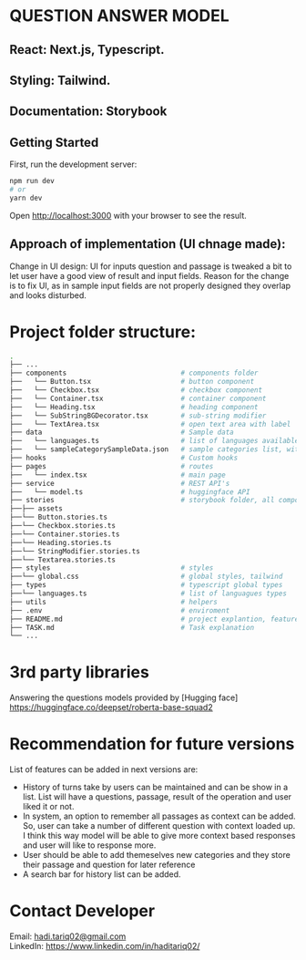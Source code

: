 # QUESTION ANSWER MODEL

## React: Next.js, Typescript.
## Styling: Tailwind.
## Documentation: Storybook

## Getting Started
First, run the development server:

```bash
npm run dev
# or
yarn dev
```
Open [http://localhost:3000](http://localhost:3000) with your browser to see the result.

## Approach of implementation (UI chnage made):
Change in UI design: UI for inputs question and passage is tweaked a bit to let user have a good view of result and input fields. Reason for the change is to fix UI, as in sample input fields are not properly designed they  overlap and looks disturbed.


# Project folder structure:
```bash
.
├── ...
├── components                            # components folder
├──   └── Button.tsx                      # button component
├──   └── Checkbox.tsx                    # checkbox component
├──   └── Container.tsx                   # container component
├──   └── Heading.tsx                     # heading component
├──   └── SubStringBGDecorator.tsx        # sub-string modifier
├──   └── TextArea.tsx                    # open text area with label
├── data                                  # Sample data
├──   └── languages.ts                    # list of languages available in system
├──   └── sampleCategorySampleData.json   # sample categories list, with all languages variant
├── hooks                                 # Custom hooks
├── pages                                 # routes
├──   └── index.tsx                       # main page
├── service                               # REST API's
├──   └── model.ts                        # huggingface API
├── stories                               # storybook folder, all component with stories autodocs
├──├── assets
├──└── Button.stories.ts
├──└── Checkbox.stories.ts
├──└── Container.stories.ts
├──└── Heading.stories.ts
├──└── StringModifier.stories.ts
├──└── Textarea.stories.ts
├── styles                                # styles
├──└── global.css                         # global styles, tailwind
├── types                                 # typescript global types
├──└── languages.ts                       # list of languagues types
├── utils                                 # helpers
├── .env                                  # enviroment 
├── README.md                             # project explantion, features for next versions and sugesstions 
├── TASK.md                               # Task explanation
└── ...
```

# 3rd party libraries
Answering the questions models provided by [Hugging face] https://huggingface.co/deepset/roberta-base-squad2


# Recommendation for future versions
List of features can be added in next versions are:
- History of turns take by users can be maintained and can be show in a list. List will have a questions, passage, result of the operation and user liked it or not. 
- In system, an option to remember all passages as context can be added. So, user can take a number of different question with context loaded up. I think this way model will be able to give more context based responses and user will like to response more. 
- User should be able to add themeselves new categories and they store their passage and question for later reference
- A search bar for history list can be added.

# Contact Developer
Email: hadi.tariq02@gmail.com <br/>
LinkedIn: https://www.linkedin.com/in/haditariq02/